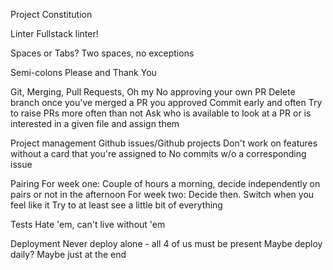 Project Constitution
  
Linter
  Fullstack linter!

Spaces or Tabs?
  Two spaces, no exceptions

Semi-colons
  Please and Thank You

Git, Merging, Pull Requests, Oh my
  No approving your own PR
  Delete branch once you've merged a PR you approved
  Commit early and often
  Try to raise PRs more often than not
  Ask who is available to look at a PR or is interested in a given file and assign them
  
Project management
  Github issues/Github projects
  Don't work on features without a card that you're assigned to
  No commits w/o a corresponding issue
  
Pairing
  For week one: Couple of hours a morning, decide independently on pairs or not in the afternoon
  For week two: Decide then.
  Switch when you feel like it
  Try to at least see a little bit of everything

Tests
  Hate 'em, can't live without 'em

Deployment
  Never deploy alone - all 4 of us must be present
  Maybe deploy daily? Maybe just at the end